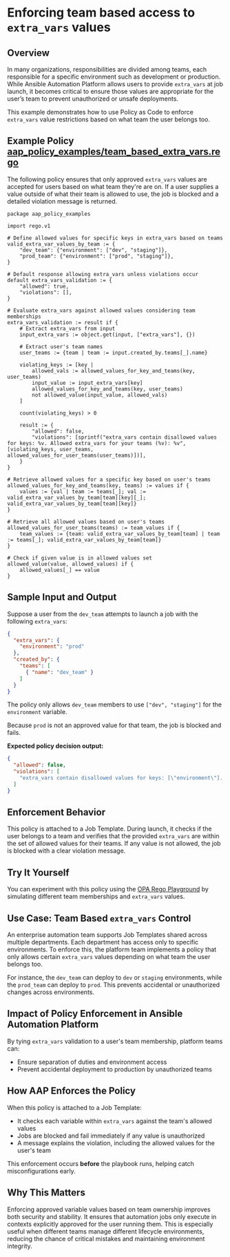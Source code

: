 # Enforcing team based access to `extra_vars` values

## Overview
In many organizations, responsibilities are divided among teams, each responsible for a specific environment such as development or production. While Ansible Automation Platform allows users to provide `extra_vars` at job launch, it becomes critical to ensure those values are appropriate for the user’s team to prevent unauthorized or unsafe deployments.

This example demonstrates how to use Policy as Code to enforce `extra_vars` value restrictions based on what team the user belongs too.

## Example Policy [aap_policy_examples/team_based_extra_vars.rego](aap_policy_examples/team_based_extra_vars.rego)

The following policy ensures that only approved `extra_vars` values are accepted for users based on what team they're are on. If a user supplies a value outside of what their team is allowed to use, the job is blocked and a detailed violation message is returned.

```rego
package aap_policy_examples

import rego.v1

# Define allowed values for specific keys in extra_vars based on teams
valid_extra_var_values_by_team := {
	"dev_team": {"environment": ["dev", "staging"]},
	"prod_team": {"environment": ["prod", "staging"]},
}

# Default response allowing extra_vars unless violations occur
default extra_vars_validation := {
	"allowed": true,
	"violations": [],
}

# Evaluate extra_vars against allowed values considering team memberships
extra_vars_validation := result if {
	# Extract extra_vars from input
	input_extra_vars := object.get(input, ["extra_vars"], {})

	# Extract user's team names
	user_teams := {team | team := input.created_by.teams[_].name}

	violating_keys := [key |
		allowed_vals := allowed_values_for_key_and_teams(key, user_teams)
		input_value := input_extra_vars[key]
		allowed_values_for_key_and_teams(key, user_teams)
		not allowed_value(input_value, allowed_vals)
	]

	count(violating_keys) > 0

	result := {
		"allowed": false,
		"violations": [sprintf("extra_vars contain disallowed values for keys: %v. Allowed extra_vars for your teams (%v): %v", [violating_keys, user_teams, allowed_values_for_user_teams(user_teams)])],
	}
}

# Retrieve allowed values for a specific key based on user's teams
allowed_values_for_key_and_teams(key, teams) := values if {
	values := {val | team := teams[_]; val := valid_extra_var_values_by_team[team][key][_]; valid_extra_var_values_by_team[team][key]}
}

# Retrieve all allowed values based on user's teams
allowed_values_for_user_teams(teams) := team_values if {
	team_values := {team: valid_extra_var_values_by_team[team] | team := teams[_]; valid_extra_var_values_by_team[team]}
}

# Check if given value is in allowed values set
allowed_value(value, allowed_values) if {
	allowed_values[_] == value
}
```

## Sample Input and Output

Suppose a user from the `dev_team` attempts to launch a job with the following `extra_vars`:

```json
{
  "extra_vars": {
    "environment": "prod"
  },
  "created_by": {
    "teams": [
      { "name": "dev_team" }
    ]
  }
}
```

The policy only allows `dev_team` members to use `["dev", "staging"]` for the `environment` variable.

Because `prod` is not an approved value for that team, the job is blocked and fails.

**Expected policy decision output:**

```json
{
  "allowed": false,
  "violations": [
    "extra_vars contain disallowed values for keys: [\"environment\"]. Allowed extra_vars for your teams ([\"dev_team\"]): {\"dev_team\": {\"environment\": [\"dev\", \"staging\"]}}"
  ]
}
```

## Enforcement Behavior

This policy is attached to a Job Template. During launch, it checks if the user belongs to a team and verifies that the provided `extra_vars` are within the set of allowed values for their teams. If any value is not allowed, the job is blocked with a clear violation message.

## Try It Yourself

You can experiment with this policy using the [OPA Rego Playground](https://play.openpolicyagent.org/) by simulating different team memberships and `extra_vars` values.

## Use Case: Team Based `extra_vars` Control

An enterprise automation team supports Job Templates shared across multiple departments. Each department has access only to specific environments. To enforce this, the platform team implements a policy that only allows certain `extra_vars` values depending on what team the user belongs too.

For instance, the `dev_team` can deploy to `dev` or `staging` environments, while the `prod_team` can deploy to `prod`. This prevents accidental or unauthorized changes across environments.

## Impact of Policy Enforcement in Ansible Automation Platform

By tying `extra_vars` validation to a user's team membership, platform teams can:

- Ensure separation of duties and environment access  
- Prevent accidental deployment to production by unauthorized teams  

## How AAP Enforces the Policy

When this policy is attached to a Job Template:

- It checks each variable within `extra_vars` against the team's allowed values  
- Jobs are blocked and fail immediately if any value is unauthorized  
- A message explains the violation, including the allowed values for the user's team  

This enforcement occurs **before** the playbook runs, helping catch misconfigurations early.


## Why This Matters

Enforcing approved variable values based on team ownership improves both security and stability. It ensures that automation jobs only execute in contexts explicitly approved for the user running them. This is especially useful when different teams manage different lifecycle environments, reducing the chance of critical mistakes and maintaining environment integrity.
